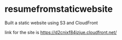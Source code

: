 # resumefromstaticwebsite
Built a static website using S3 and CloudFront

link for the site is https://d2cnixf84jzjue.cloudfront.net/
